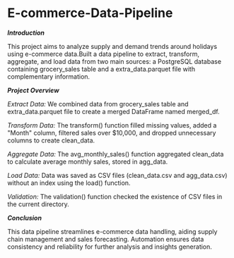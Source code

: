 # E-commerce-Data-Pipeline

_**Introduction**_

This project aims to analyze supply and demand trends around holidays using e-commerce data.Built a data pipeline to extract, transform, aggregate, and load data from two main sources: a PostgreSQL database containing grocery_sales table and a extra_data.parquet file with complementary information.

_**Project Overview**_

_Extract Data:_ We combined data from grocery_sales table and extra_data.parquet file to create a merged DataFrame named merged_df.

_Transform Data:_ The transform() function filled missing values, added a "Month" column, filtered sales over $10,000, and dropped unnecessary columns to create clean_data.

_Aggregate Data:_ The avg_monthly_sales() function aggregated clean_data to calculate average monthly sales, stored in agg_data.

_Load Data:_ Data was saved as CSV files (clean_data.csv and agg_data.csv) without an index using the load() function.

_Validation:_ The validation() function checked the existence of CSV files in the current directory.

_**Conclusion**_

This data pipeline streamlines e-commerce data handling, aiding supply chain management and sales forecasting. Automation ensures data consistency and reliability for further analysis and insights generation.
